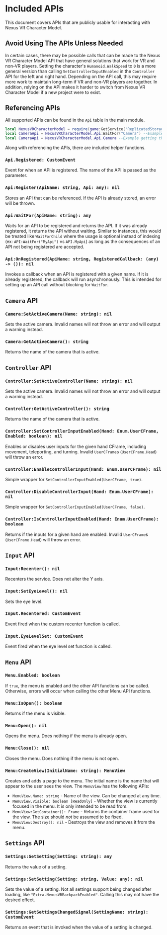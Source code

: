# Included APIs

This document covers APIs that are publicly usable for
interacting with Nexus VR Character Model.

## Avoid Using The APIs Unless Needed

In certain cases, there may be possible calls that can
be made to the Nexus VR Character Model API that have
general solutions that work for VR and non-VR players.
Setting the character's `Humanoid.WalkSpeed` to `0` is
a more general version than calling `SetControllerInputEnabled`
in the `Controller` API for the left and right hand.
Depending on the API call, this may require more work
to maintain long-term if VR and non-VR players are together.
In addition, relying on the API makes it harder to switch
from Nexus VR Character Model if a new project were
to exist.

## Referencing APIs

All supported APIs can be found in the `Api` table
in the main module.

```lua
local NexusVRCharacterModel = require(game:GetService("ReplicatedStorage"):WaitForChild("NexusVRCharacterModel"))
local CameraApi = NexusVRCharacterModel.Api:WaitFor("Camera") --Example getting the Camera API using WaitFor.
local CameraApi = NexusVRCharacterModel.Api.Camera --Example getting the Camera API using direct indexing.
```

Along with referencing the APIs, there are included
helper functions.

### `Api.Registered: CustomEvent`

Event for when an API is registered. The name of the API
is passed as the parameter.

### `Api:Register(ApiName: string, Api: any): nil`

Stores an API that can be referenced. If the API is
already stored, an error will be thrown.

### `Api:WaitFor(ApiName: string): any`

Waits for an API to be registered and returns the API.
If it was already registered, it returns the API
without waiting. Similar to instances, this would
be treated like `WaitForChild` where the usage is
optional instead of indexing (ex: `API:WaitFor("MyApi")`
vs `API.MyApi`) as long as the consequences of an API not
being registered are accepted.

### `Api:OnRegistered(ApiName: string, RegisteredCallback: (any) -> ()): nil`

Invokes a callback when an API is registered with a given
name. If it is already registered, the callback will run
asynchronously. This is intended for setting up an API
call without blocking for `WaitFor`.

## `Camera` API

### `Camera:SetActiveCamera(Name: string): nil`

Sets the active camera. Invalid names will not throw an
error and will output a warning instead.

### `Camera:GetActiveCamera(): string`

Returns the name of the camera that is active.

## `Controller` API

### `Controller:SetActiveController(Name: string): nil`

Sets the active camera. Invalid names will not throw an
error and will output a warning instead.

### `Controller:GetActiveController(): string`

Returns the name of the camera that is active.

### `Controller:SetControllerInputEnabled(Hand: Enum.UserCFrame, Enabled: boolean): nil`

Enables or disables user inputs for the given hand
CFrame, including movement, teleporting, and turning.
Invalid `UserCFrame`s (`UserCFrame.Head`) will throw
an error.

### `Controller:EnableControllerInput(Hand: Enum.UserCFrame): nil`

Simple wrapper for `SetControllerInputEnabled(UserCFrame, true)`.

### `Controller:DisableControllerInput(Hand: Enum.UserCFrame): nil`

Simple wrapper for `SetControllerInputEnabled(UserCFrame, false)`.

### `Controller:IsControllerInputEnabled(Hand: Enum.UserCFrame): boolean`

Returns if the inputs for a given hand are enabled.
Invalid `UserCFrame`s (`UserCFrame.Head`) will throw
an error.

## `Input` API

### `Input:Recenter(): nil`

Recenters the service. Does not alter the Y axis.

### `Input:SetEyeLevel(): nil`

Sets the eye level.

### `Input.Recentered: CustomEvent`

Event fired when the custom recenter function is called.

### `Input.EyeLevelSet: CustomEvent`

Event fired when the eye level set function is called.

## `Menu` API

### `Menu.Enabled: boolean`

If `true`, the menu is enabled and the other API functions
can be called. Otherwise, errors will occur when calling the
other Menu API functions.

### `Menu:IsOpen(): boolean`

Returns if the menu is visible.

### `Menu:Open(): nil`

Opens the menu. Does nothing if the menu is already open.

### `Menu:Close(): nil`

Closes the menu. Does nothing if the menu is not open.

### `Menu:CreateView(InitialName: string): MenuView`

Creates and adds a page to the menu. The initial name is
the name that will appear to the user sees the view.
The `MenuView` has the following APIs:

- `MenuView.Name: string` - Name of the view. Can be
  changed at any time.
- `MenuView.Visible: boolean [ReadOnly]` - Whether the
  view is currently focused in the menu. It is only
  intended to be read from.
- `MenuView:GetContainer(): Frame` - Returns the container
  frame used for the view. The size should *not* be assumed
  to be fixed.
- `MenuView:Destroy(): nil` - Destroys the view and removes
  it from the menu.

## `Settings` API

### `Settings:GetSetting(Setting: string): any`

Returns the value of a setting.

### `Settings:SetSetting(Setting: string, Value: any): nil`

Sets the value of a setting. Not all settings support
being changed after loading, like `"Extra.NexusVRBackpackEnabled"`.
Calling this may not have the desired effect.

### `Settings:GetSettingsChangedSignal(SettingName: string): CustomEvent`

Returns an event that is invoked when the value of a
setting is changed.
